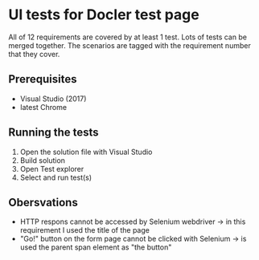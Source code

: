 # UI tests for Docler test page
All of 12 requirements are covered by at least 1 test. Lots of tests can be merged together.
The scenarios are tagged with the requirement number that they cover.

## Prerequisites
- Visual Studio (2017)
- latest Chrome

## Running the tests
1) Open the solution file with Visual Studio
2) Build solution
3) Open Test explorer
4) Select and run test(s)

## Obersvations
- HTTP respons cannot be accessed by Selenium webdriver -> in this requirement I used the title of the page
- "Go!" button  on the form page cannot be clicked with Selenium -> is used the parent span element as "the button"

